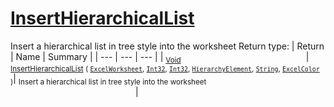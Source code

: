 # [InsertHierarchicalList](./ExcelHelper-100663995.md)

Insert a hierarchical list in tree style into the worksheet
Return type:
| Return | Name | Summary | 
| --- | --- | --- | 
| <sub>[Void](https://docs.microsoft.com/en-us/dotnet/api/System.Void)</sub><img width=200/>| <sub>[InsertHierarchicalList](./ExcelHelper-100663995.md) ( [`ExcelWorksheet`](./ExcelHelper-100663995.md), [`Int32`](https://docs.microsoft.com/en-us/dotnet/api/System.Int32), [`Int32`](https://docs.microsoft.com/en-us/dotnet/api/System.Int32), [`HierarchyElement`](./../HierarchyElement.md), [`String`](https://docs.microsoft.com/en-us/dotnet/api/System.String), [`ExcelColor`](./../Excel/ExcelColor.md) )</sub>| <sub>Insert a hierarchical list in tree style into the worksheet</sub><img width=200/>| <br>


